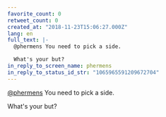 ```yaml
---
favorite_count: 0
retweet_count: 0
created_at: "2018-11-23T15:06:27.000Z"
lang: en
full_text: |-
  @phermens You need to pick a side.

  What's your but?
in_reply_to_screen_name: phermens
in_reply_to_status_id_str: "1065965591209672704"
---
```


[@phermens](https://twitter.com/phermens) You need to pick a side.

What's your but?
